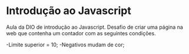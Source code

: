 # Introdução ao Javascript
Aula da DIO de introdução ao Javascript. Desafio de criar uma página na web que contenha um contador com as seguintes condições.

-Limite superior = 10;
-Negativos mudam de cor;

